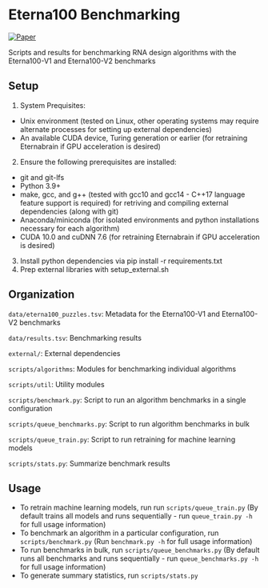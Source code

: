 # Eterna100 Benchmarking

[![Paper](https://img.shields.io/badge/paper-bioRxiv-a82525)](https://www.biorxiv.org/content/10.1101/2021.08.26.457839v2)


Scripts and results for benchmarking RNA design algorithms with the Eterna100-V1 and Eterna100-V2 benchmarks

## Setup
1. System Prequisites:
  * Unix environment (tested on Linux, other operating systems may require alternate processes for setting up external dependencies)
  * An available CUDA device, Turing generation or earlier (for retraining Eternabrain if GPU acceleration is desired)
2. Ensure the following prerequisites are installed:
  * git and git-lfs
  * Python 3.9+
  * make, gcc, and g++ (tested with gcc10 and gcc14 - C++17 language feature support is required) for retriving and compiling external dependencies (along with git)
  * Anaconda/miniconda (for isolated environments and python installations necessary for each algorithm)
  * CUDA 10.0 and cuDNN 7.6 (for retraining Eternabrain if GPU acceleration is desired)
3. Install python dependencies via pip install -r requirements.txt
4. Prep external libraries with setup_external.sh

## Organization

`data/eterna100_puzzles.tsv`: Metadata for the Eterna100-V1 and Eterna100-V2 benchmarks

`data/results.tsv`: Benchmarking results

`external/`: External dependencies

`scripts/algorithms`: Modules for benchmarking individual algorithms

`scripts/util`: Utility modules

`scripts/benchmark.py`: Script to run an algorithm benchmarks in a single configuration

`scripts/queue_benchmarks.py`: Script to run algorithm benchmarks in bulk

`scripts/queue_train.py`: Script to run retraining for machine learning models

`scripts/stats.py`: Summarize benchmark results

## Usage

* To retrain machine learning models, run run `scripts/queue_train.py` (By default trains all models and runs sequentially - run `queue_train.py -h` for full usage information)
* To benchmark an algorithm in a particular configuration, run `scripts/benchmark.py` (Run `benchmark.py -h` for full usage information)
* To run benchmarks in bulk, run `scripts/queue_benchmarks.py` (By default runs all benchmarks and runs sequentially - run `queue_benchmarks.py -h` for full usage information)
* To generate summary statistics, run `scripts/stats.py`
